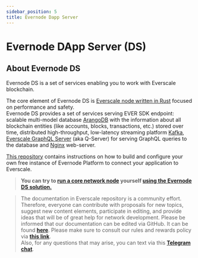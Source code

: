 ```yaml
---
sidebar_position: 5
title: Evernode Dapp Server
---
```


# Evernode DApp Server (DS)

## About Evernode DS

Evernode DS is a set of services enabling you to work with Everscale blockchain.

The core element of Evernode DS is [Everscale node written in Rust](https://github.com/tonlabs/ton-labs-node) focused on performance and safety.  
Evernode DS provides a set of services serving EVER SDK endpoint: scalable multi-model database [ArangoDB](https://www.arangodb.com/documentation/) with the information about all blockchain entities (like accounts, blocks, transactions, etc.) stored over time, distributed high-throughput, low-latency streaming platform [Kafka](https://kafka.apache.org/documentation/), [Everscale GraphQL Server](https://github.com/tonlabs/ton-q-server) (aka Q-Server) for serving GraphQL queries to the database and [Nginx](https://nginx.org/en/docs/) web-server.

[This repository](https://github.com/tonlabs/evernode-ds#what-is-evernode-dapp-server) contains instructions on how to build and configure your own free instance of Evernode Platform to connect your application to Everscale. 

> **You can try to [run a core network node](../../validate/run-validator/run-mainnet-node.md) yourself [using the Evernode DS solution.](https://github.com/tonlabs/evernode-ds#what-is-evernode-dapp-server)**

> The documentation in Everscale repository is a community effort. Therefore, everyone can contribute with proposals for new topics, suggest new content elements, participate in editing, and provide ideas that will be of great help for network development. Please be informed that our documentation can be edited via GitHub. It can be found [**here**](https://docs.everscale.network/). 
Please make sure to consult our rules and rewards policy via [**this link**](https://docs.everscale.network/contribute/hot-streams/documentations).  
Also, for any questions that may arise, you can text via this [**Telegram chat**](https://t.me/+C2IpQXWZtCwxYzEy).